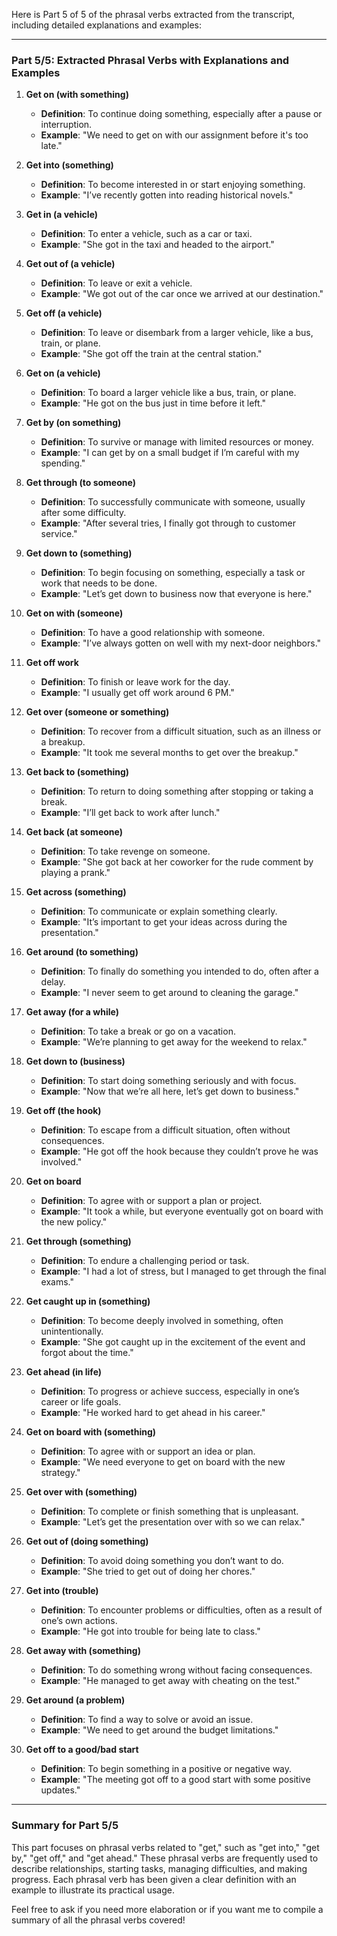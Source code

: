Here is Part 5 of 5 of the phrasal verbs extracted from the transcript, including detailed explanations and examples:

---

### Part 5/5: Extracted Phrasal Verbs with Explanations and Examples

1. **Get on (with something)**
    
    - **Definition**: To continue doing something, especially after a pause or interruption.
    - **Example**: "We need to get on with our assignment before it's too late."
2. **Get into (something)**
    
    - **Definition**: To become interested in or start enjoying something.
    - **Example**: "I’ve recently gotten into reading historical novels."
3. **Get in (a vehicle)**
    
    - **Definition**: To enter a vehicle, such as a car or taxi.
    - **Example**: "She got in the taxi and headed to the airport."
4. **Get out of (a vehicle)**
    
    - **Definition**: To leave or exit a vehicle.
    - **Example**: "We got out of the car once we arrived at our destination."
5. **Get off (a vehicle)**
    
    - **Definition**: To leave or disembark from a larger vehicle, like a bus, train, or plane.
    - **Example**: "She got off the train at the central station."
6. **Get on (a vehicle)**
    
    - **Definition**: To board a larger vehicle like a bus, train, or plane.
    - **Example**: "He got on the bus just in time before it left."
7. **Get by (on something)**
    
    - **Definition**: To survive or manage with limited resources or money.
    - **Example**: "I can get by on a small budget if I’m careful with my spending."
8. **Get through (to someone)**
    
    - **Definition**: To successfully communicate with someone, usually after some difficulty.
    - **Example**: "After several tries, I finally got through to customer service."
9. **Get down to (something)**
    
    - **Definition**: To begin focusing on something, especially a task or work that needs to be done.
    - **Example**: "Let’s get down to business now that everyone is here."
10. **Get on with (someone)**
    
    - **Definition**: To have a good relationship with someone.
    - **Example**: "I’ve always gotten on well with my next-door neighbors."
11. **Get off work**
    
    - **Definition**: To finish or leave work for the day.
    - **Example**: "I usually get off work around 6 PM."
12. **Get over (someone or something)**
    
    - **Definition**: To recover from a difficult situation, such as an illness or a breakup.
    - **Example**: "It took me several months to get over the breakup."
13. **Get back to (something)**
    
    - **Definition**: To return to doing something after stopping or taking a break.
    - **Example**: "I’ll get back to work after lunch."
14. **Get back (at someone)**
    
    - **Definition**: To take revenge on someone.
    - **Example**: "She got back at her coworker for the rude comment by playing a prank."
15. **Get across (something)**
    
    - **Definition**: To communicate or explain something clearly.
    - **Example**: "It’s important to get your ideas across during the presentation."
16. **Get around (to something)**
    
    - **Definition**: To finally do something you intended to do, often after a delay.
    - **Example**: "I never seem to get around to cleaning the garage."
17. **Get away (for a while)**
    
    - **Definition**: To take a break or go on a vacation.
    - **Example**: "We’re planning to get away for the weekend to relax."
18. **Get down to (business)**
    
    - **Definition**: To start doing something seriously and with focus.
    - **Example**: "Now that we’re all here, let’s get down to business."
19. **Get off (the hook)**
    
    - **Definition**: To escape from a difficult situation, often without consequences.
    - **Example**: "He got off the hook because they couldn’t prove he was involved."
20. **Get on board**
    
    - **Definition**: To agree with or support a plan or project.
    - **Example**: "It took a while, but everyone eventually got on board with the new policy."
21. **Get through (something)**
    
    - **Definition**: To endure a challenging period or task.
    - **Example**: "I had a lot of stress, but I managed to get through the final exams."
22. **Get caught up in (something)**
    
    - **Definition**: To become deeply involved in something, often unintentionally.
    - **Example**: "She got caught up in the excitement of the event and forgot about the time."
23. **Get ahead (in life)**
    
    - **Definition**: To progress or achieve success, especially in one’s career or life goals.
    - **Example**: "He worked hard to get ahead in his career."
24. **Get on board with (something)**
    
    - **Definition**: To agree with or support an idea or plan.
    - **Example**: "We need everyone to get on board with the new strategy."
25. **Get over with (something)**
    
    - **Definition**: To complete or finish something that is unpleasant.
    - **Example**: "Let’s get the presentation over with so we can relax."
26. **Get out of (doing something)**
    
    - **Definition**: To avoid doing something you don’t want to do.
    - **Example**: "She tried to get out of doing her chores."
27. **Get into (trouble)**
    
    - **Definition**: To encounter problems or difficulties, often as a result of one’s own actions.
    - **Example**: "He got into trouble for being late to class."
28. **Get away with (something)**
    
    - **Definition**: To do something wrong without facing consequences.
    - **Example**: "He managed to get away with cheating on the test."
29. **Get around (a problem)**
    
    - **Definition**: To find a way to solve or avoid an issue.
    - **Example**: "We need to get around the budget limitations."
30. **Get off to a good/bad start**
    
    - **Definition**: To begin something in a positive or negative way.
    - **Example**: "The meeting got off to a good start with some positive updates."

---

### Summary for Part 5/5

This part focuses on phrasal verbs related to "get," such as "get into," "get by," "get off," and "get ahead." These phrasal verbs are frequently used to describe relationships, starting tasks, managing difficulties, and making progress. Each phrasal verb has been given a clear definition with an example to illustrate its practical usage.

Feel free to ask if you need more elaboration or if you want me to compile a summary of all the phrasal verbs covered!